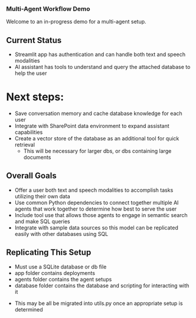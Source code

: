 ### Multi-Agent Workflow Demo

Welcome to an in-progress demo for a multi-agent setup.

## Current Status
- Streamlit app has authentication and can handle both text and speech modalities
- AI assistant has tools to understand and query the attached database to help the user

# Next steps:
- Save conversation memory and cache database knowledge for each user
- Integrate with SharePoint data environment to expand assistant capabilities
- Create a vector store of the database as an additional tool for quick retrieval
    - This will be necessary for larger dbs, or dbs containing large documents

## Overall Goals
- Offer a user both text and speech modalities to accomplish tasks utilizing their own data
- Use common Python dependencies to connect together multiple AI agents that work together to determine how best to serve the user
- Include tool use that allows those agents to engage in semantic search and make SQL queries
- Integrate with sample data sources so this model can be replicated easily with other databases using SQL

## Replicating This Setup
- Must use a SQLite database or db file
- app folder contains deployments
- agents folder contains the agent setups
- database folder contains the database and scripting for interacting with it
* This may be all be migrated into utils.py once an appropriate setup is determined